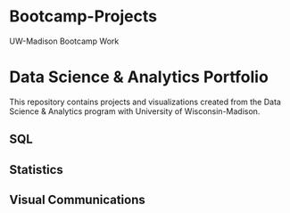 # Bootcamp-Projects
UW-Madison Bootcamp Work
# Data Science & Analytics Portfolio
This repository contains projects and visualizations created from the Data Science & Analytics program with University of Wisconsin-Madison. 

## SQL

## Statistics

## Visual Communications
